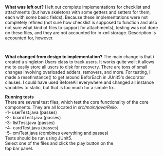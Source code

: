 **What was left out?**
I left out complete implementations for checklist and attachments (but have skeletons with some getters and setters for them, each with some basic fields).
Because these implementations were not completely refined (not sure how checklist is supposed to function and also not sure what kind of files to support for attachments),
testing was not done on these files, and they are not accounted for in xml storage.
Description is accounted for, however. 

<br>

**What changed from design to implementation?**
The main change is that i created a singleton Users class
to track users. It works quite well; it allows me to easily
store all users to disk for recovery. There are tons of small
changes involving overloaded adders, removers, and more. For 
testing, I made a resetInstance() to get around BeforEach in JUnit5's
decorator clauses. I could have used BeforeAll everywhere and changed 
all instance variables to static, but that is too much for a simple fix. 
<br>

**Running tests** 
<br>
There are several test files, which test the core functionality of the core <br>
components. They are all located in *src/main/java/Rello.* <br> 
-1- userTest.java (passes) <br>
-2- boardTest.java (passes)<br>
-3- listTest.java (passes)<br>
-4- cardTest.java (passes)<br>
-5- xmlTest.java (combines everything and passes)<br>
Tests should be run using JUnit5.<br>
Select one of the files and click the play button on the <br>
top bar panel. <br>

